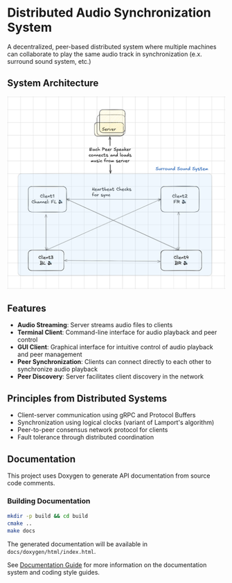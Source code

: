 # Distributed Audio Synchronization System

A decentralized, peer-based distributed system where multiple machines can collaborate to play the same audio track in synchronization (e.x. surround sound system, etc.)

## System Architecture

![System Architecture](./docs/images/hld_diagram.png)

## Features

- **Audio Streaming**: Server streams audio files to clients
- **Terminal Client**: Command-line interface for audio playback and peer control
- **GUI Client**: Graphical interface for intuitive control of audio playback and peer management
- **Peer Synchronization**: Clients can connect directly to each other to synchronize audio playback
- **Peer Discovery**: Server facilitates client discovery in the network

## Principles from Distributed Systems

- Client-server communication using gRPC and Protocol Buffers
- Synchronization using logical clocks (variant of Lamport's algorithm)
- Peer-to-peer consensus network protocol for clients
- Fault tolerance through distributed coordination

## Documentation

This project uses Doxygen to generate API documentation from source code comments.

### Building Documentation

```bash
mkdir -p build && cd build
cmake ..
make docs
```

The generated documentation will be available in `docs/doxygen/html/index.html`.

See [Documentation Guide](docs/README.md) for more information on the documentation system and coding style guides.
